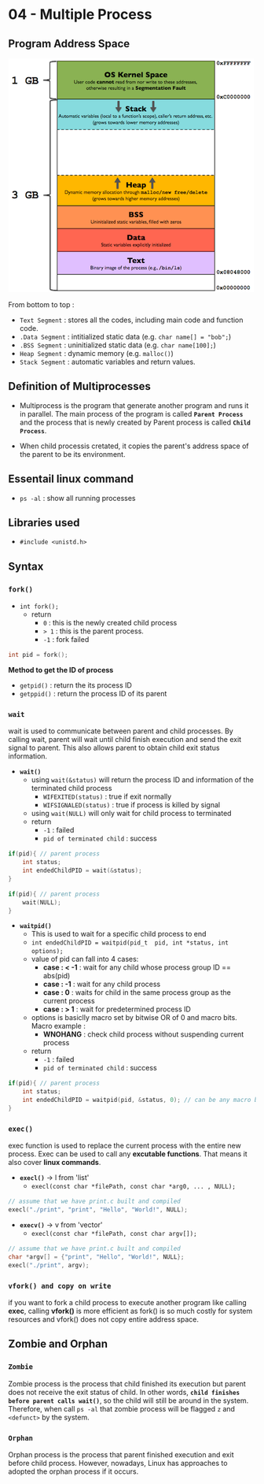# 04 - Multiple Process

## Program Address Space

![alt text](program_in_memory2.png.webp)

From bottom to top :
- `Text Segment` : stores all the codes, including main code and function code.
- `.Data Segment` : intitialized static data (e.g. `char name[] = "bob";`)
- `.BSS Segment` : uninitialized static data (e.g. `char name[100];`)
- `Heap Segment` : dynamic memory (e.g. `malloc()`)
- `Stack Segment` : automatic variables and return values.

## Definition of Multiprocesses
- Multiprocess is the program that generate another program and runs it in parallel. The main process of the program is called **`Parent Process`** and the process that is newly created by Parent process is called **`Child Process`**.

- When child processis cretated, it copies the parent's address space of the parent to be its environment.

## Essentail linux command
- `ps -al` : show all running processes

## Libraries used
- `#include <unistd.h>`

## Syntax
### `fork()`
* `int fork();`
    - return
        - `0` : this is the newly created child process
        - `> 1` : this is the parent process.
        - `-1` : fork failed

```c
int pid = fork();
```

**Method to get the ID of process**
- `getpid()` : return the its process ID
- `getppid()` : return the process ID of its parent

### `wait`
wait is used to communicate between parent and child processes. By calling wait, parent will wait until child finish execution and send the exit signal to parent. This also allows parent to obtain child exit status information.

* **`wait()`**
    - using `wait(&status)` will return the process ID and information of the terminated child process
        - `WIFEXITED(status)` : true if exit normally
        - `WIFSIGNALED(status)` : true if process is killed by signal
    - using `wait(NULL)` will only wait for child process to terminated
    - return
        - `-1` : failed
        - `pid of terminated child` : success
```c
if(pid){ // parent process
    int status;
    int endedChildPID = wait(&status);
}
```
```c
if(pid){ // parent process
    wait(NULL);
}
```
* **`waitpid()`**
    - This is used to wait for a specific child process to end
    - `int endedChildPID = waitpid(pid_t 
    pid, int *status, int options);`
    - value of pid can fall into 4 cases:
        - **case : < -1** : wait for any child whose process group ID == abs(pid)
        - **case : -1** : wait for any child process
        - **case : 0** : waits for child in the same process group as the current process 
        - **case : > 1** : wait for predetermined process ID
    - options is basiclly macro set by bitwise OR of 0 and macro bits. Macro example :
        - **WNOHANG** : check child process without suspending current process
    - return
        - `-1` : failed
        - `pid of terminated child` : success
```c
if(pid){ // parent process
    int status;
    int endedChildPID = waitpid(pid, &status, 0); // can be any macro but 0 is default
}
```
### `exec()`
exec function is used to replace the current process with the entire new process. Exec can be used to call any **excutable functions**. That means it also cover **linux commands**.
* **`execl()`** -> l from 'list'
    - `execl(const char *filePath, const char *arg0, ... , NULL);`
```c
// assume that we have print.c built and compiled
execl("./print", "print", "Hello", "World!", NULL);
```
* **`execv()`** -> v from 'vector'
    - `execl(const char *filePath, const char argv[]);`
```c
// assume that we have print.c built and compiled
char *argv[] = {"print", "Hello", "World!", NULL};
execl("./print", argv);
```

### `vfork() and copy on write`
if you want to fork a child process to execute another program like calling **exec**, calling **vfork()** is more efficient as fork() is so much costly for system resources and vfork() does not copy entire address space.

## Zombie and Orphan
### `Zombie`
Zombie process is the process that child finished its execution but parent does not receive the exit status of child. In other words, **`child finishes before parent calls wait()`**, so the child will still be around in the system. Therefore, when call `ps -al` that zombie process will be flagged `z` and `<defunct>` by the system.
### `Orphan`
Orphan process is the process that parent finished execution and exit before child process. However, nowadays, Linux has approaches to adopted the orphan process if it occurs.